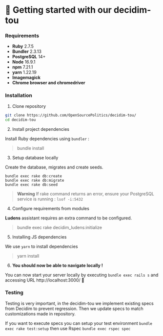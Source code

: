# 👋 Getting started with our decidim-tou

### Requirements
- **Ruby** 2.7.5
- **Bundler** 2.3.13
- **PostgreSQL** 14+
- **Node** 16.9.1
- **npm** 7.21.1
- **yarn** 1.22.19
- **Imagemagick**
- **Chrome browser and chromedriver**

### Installation

1. Clone repository
```bash
git clone https://github.com/OpenSourcePolitics/decidim-tou/
cd decidim-tou
```

2. Install project dependencies

Install Ruby dependencies using `bundler` :

> bundle install

3. Setup database locally

Create the database, migrates and create seeds.

```
bundle exec rake db:create
bundle exec rake db:migrate
bundle exec rake db:seed
```

> **Warning**
> If rake command returns an error, ensure your PostgreSQL service is running : `lsof -i:5432`

4. Configure requirements from modules

**Ludens** assistant requires an extra command to be configured.
> bundle exec rake decidim_ludens:initialize

5. Installing JS dependencies

We use `yarn` to install dependencies

> yarn install

6. **You should now be able to navigate locally !**

You can now start your server locally by executing `bundle exec rails s` and accessing URL http://localhost:3000/  🎊

### Testing

Testing is very important, in the decidim-tou we implement existing specs from Decidim to prevent regression. Then we update specs to match customizations made in repository.

If you want to execute specs you can setup your test environment `bundle exec rake test:setup` then use Rspec `bundle exec rspec spec`